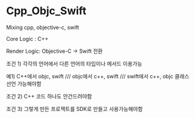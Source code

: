 # Cpp_Objc_Swift
Mixing cpp, objective-c, swift

Core Logic : C++

Render Logic: Objective-C -> Swift 전환

조건 1) 각각의 언어에서 다른 언어의 타입이나 메서드 이용가능

예1) C++에서 objc, swift /// objc에서 c++, swift /// swift에서 c++, objc  클래스 선언 가능해야함

조건 2) C++ 코드 하나도 안건드려야함

조건 3) 그렇게 만든 프로젝트를 SDK로 만들고 사용가능해야함
